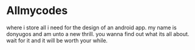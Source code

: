 # Allmycodes
where i store all i need for the design of an android app.
my name is donyugos and am unto a new thrill.
you wanna find out what its all about.
wait for it and it will be worth your while.
